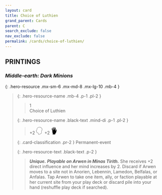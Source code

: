 ```yaml
---
layout: card
title: Choice of Luthien
grand_parent: Cards
parent: C
search_exclude: false
nav_exclude: false
permalink: /cards/choice-of-luthien/
---
```


## PRINTINGS


### _Middle-earth: Dark Minions_

{: .hero-resource .mx-sm-6 .mx-md-8 .mx-lg-10 .mb-4 }
> {: .hero-resource-name .mb-4 .p-1 .pl-2 }
> > <div class="card-mp">1</div>
> > <div class="card-name">Choice of Luthien</div>
>
> {: .hero-resource-name .black-text .mind-di .p-1 .pl-2 }
> > +2 ![](/assets/images/mind.svg)&ensp;+2 ![](/assets/images/di.svg)
>
> {: .card-classification .pr-2 }
> Permanent-event
>
> {: .hero-resource-text .black-text .p-2 }
> > _**Unique.**_ ***Playable on Arwen in Minas Tirith.*** She receives +2 direct influence and her mind increases by 2. Discard if Arwen moves to a site not in Anorien, Lebennin, Lamedon, Belfalas, or Anfalas. Tap Arwen to take one item, ally, or faction playable at her current site from your play deck or discard pile into your hand (reshuffle play deck if searched).  
> 
